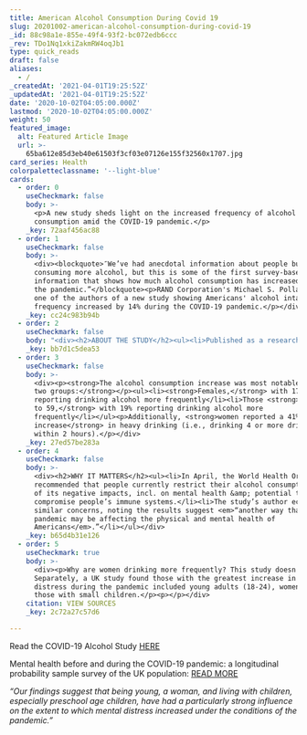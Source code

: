 ```yaml
---
title: American Alcohol Consumption During Covid 19
slug: 20201002-american-alcohol-consumption-during-covid-19
_id: 88c98a1e-855e-49f4-93f2-bc072edb6ccc
_rev: TDo1Nq1xkiZakmRW4oqJb1
type: quick_reads
draft: false
aliases:
  - /
_createdAt: '2021-04-01T19:25:52Z'
_updatedAt: '2021-04-01T19:25:52Z'
date: '2020-10-02T04:05:00.000Z'
lastmod: '2020-10-02T04:05:00.000Z'
weight: 50
featured_image:
  alt: Featured Article Image
  url: >-
    65ba612e85d3eb40e61503f3cf03e07126e155f32560x1707.jpg
card_series: Health
colorpaletteclassname: '--light-blue'
cards:
  - order: 0
    useCheckmark: false
    body: >-
      <p>A new study sheds light on the increased frequency of alcohol
      consumption amid the COVID-19 pandemic.</p>
    _key: 72aaf456ac88
  - order: 1
    useCheckmark: false
    body: >-
      <div><blockquote>″We’ve had anecdotal information about people buying and
      consuming more alcohol, but this is some of the first survey-based
      information that shows how much alcohol consumption has increased during
      the pandemic.”</blockquote><p>RAND Corporation's Michael S. Pollard, PhD,
      one of the authors of a new study showing Americans' alcohol intake
      frequency increased by 14% during the COVID-19 pandemic.</p></div>
    _key: cc24c983b94b
  - order: 2
    useCheckmark: false
    body: "<div><h2>ABOUT THE STUDY</h2><ul><li>Published as a research letter in the journal JAMA Network Open.</li><li>1,500+ U.S. adult participants, aged 30 – 80, were asked about their drinking habits during the spring of 2020 compared to the spring of 2019.</li><li>On average, the 14% increase reported translates\_to 75% of adults consuming alcohol 1 day more per month.</li><li>Study’s authors note that results are based on participants’ self-reporting.</li></ul><p><br></p></div>"
    _key: bb7d1c5dea53
  - order: 3
    useCheckmark: false
    body: >-
      <div><p><strong>The alcohol consumption increase was most notable among
      two groups:</strong></p><ul><li><strong>Females,</strong> with 17%
      reporting drinking alcohol more frequently</li><li>Those <strong>aged 30
      to 59,</strong> with 19% reporting drinking alcohol more
      frequently</li></ul><p>Additionally, <strong>women reported a 41%
      increase</strong> in heavy drinking (i.e., drinking 4 or more drinks
      within 2 hours).</p></div>
    _key: 27ed57be283a
  - order: 4
    useCheckmark: false
    body: >-
      <div><h2>WHY IT MATTERS</h2><ul><li>In April, the World Health Org.
      recommended that people currently restrict their alcohol consumption b/c
      of its negative impacts, incl. on mental health &amp; potential to
      compromise people’s immune systems.</li><li>The study’s author echoed
      similar concerns, noting the results suggest <em>“another way that the
      pandemic may be affecting the physical and mental health of
      Americans</em>.”</li></ul></div>
    _key: b65d4b31e126
  - order: 5
    useCheckmark: true
    body: >-
      <div><p>Why are women drinking more frequently? This study doesn't say.
      Separately, a UK study found those with the greatest increase in mental
      distress during the pandemic included young adults (18-24), women, and
      those with small children.</p><p></p></div>
    citation: VIEW SOURCES
    _key: 2c72a27c57d6

---
```

Read the COVID-19 Alcohol Study [HERE](https://jamanetwork.com/journals/jamanetworkopen/fullarticle/2770975)

Mental health before and during the COVID-19 pandemic: a longitudinal probability sample survey of the UK population: [READ MORE](https://www.thelancet.com/journals/lanpsy/article/PIIS2215-0366(20)30308-4/fulltext)

_“Our findings suggest that being young, a woman, and living with children, especially preschool age children, have had a particularly strong influence on the extent to which mental distress increased under the conditions of the pandemic.”_